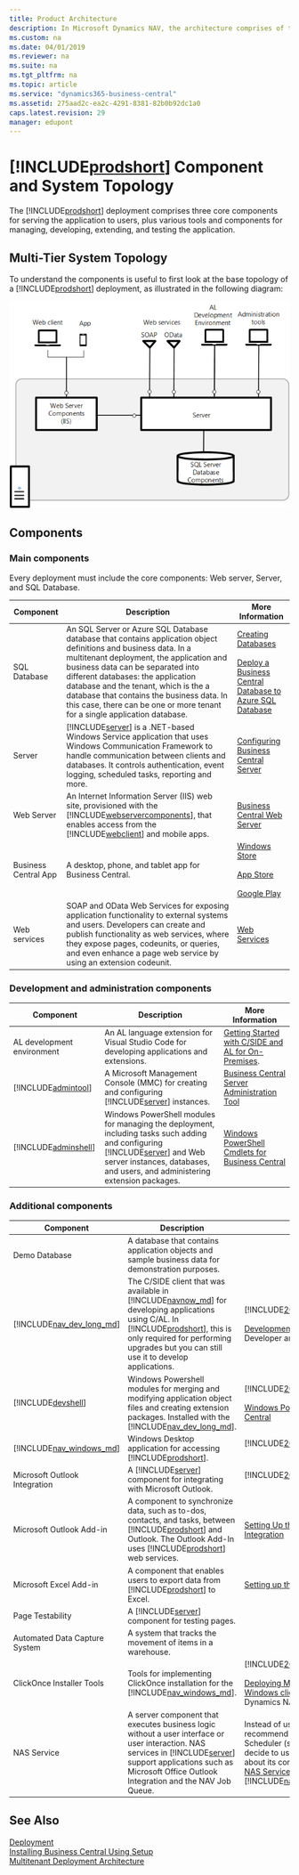 ```yaml
---
title: Product Architecture
description: In Microsoft Dynamics NAV, the architecture comprises of three core components, and various additional tools and components.
ms.custom: na
ms.date: 04/01/2019
ms.reviewer: na
ms.suite: na
ms.tgt_pltfrm: na
ms.topic: article
ms.service: "dynamics365-business-central"
ms.assetid: 275aad2c-ea2c-4291-8381-82b0b92dc1a0
caps.latest.revision: 29
manager: edupont
---
```

# [!INCLUDE[prodshort](../developer/includes/prodshort.md)] Component and System Topology

The [!INCLUDE[prodshort](../developer/includes/prodshort.md)] deployment comprises three core components for serving the application to users, plus various tools and components for managing, developing, extending, and testing the application.

## Multi-Tier System Topology
 
To understand the components is useful to first look at the base topology of a [!INCLUDE[prodshort](../developer/includes/prodshort.md)] deployment, as illustrated in the following diagram:

![Architecture overview](../media/architecture-overview.png "Architecture overview")  


## Components

### Main components

Every deployment must include the core components: Web server, Server, and SQL Database. 

|Component|Description| More Information  |
|---------|-----------|---|
|SQL Database|An SQL Server or Azure SQL Database database that contains application object definitions and business data. In a multitenant deployment, the application and business data can be separated into different databases: the application database and the tenant, which is the a database that contains the business data. In this case, there can be one or more tenant for a single application database.| [Creating Databases](../cside/cside-create-databases.md)<br /><br />[Deploy a Business Central Database to Azure SQL Database](deploy-database-azure-sql-database.md)|
|Server|[!INCLUDE[server](../developer/includes/server.md)] is a .NET-based Windows Service application that uses Windows Communication Framework to handle communication between clients and databases. It controls authentication, event logging, scheduled tasks, reporting and more.|[Configuring Business Central Server](../administration/configure-server-instance.md)|
|Web Server|An Internet Information Server (IIS) web site, provisioned with the [!INCLUDE[webservercomponents](../developer/includes/webservercomponents.md)], that enables access from the [!INCLUDE[webclient](../developer/includes/webclient.md)] and mobile apps.| [Business Central Web Server](web-server-overview.md)|
|Business Central App|A desktop, phone, and tablet app for Business Central.|[Windows Store](http://go.microsoft.com/fwlink/?LinkId=734848)<br /><br />[App Store](http://go.microsoft.com/fwlink/?LinkId=734847)<br /><br />[Google Play](http://go.microsoft.com/fwlink/?LinkId=734849)|
|Web services|SOAP and OData Web Services for exposing application functionality to external systems and users. Developers can create and publish functionality as web services, where they expose pages, codeunits, or queries, and even enhance a page web service by using an extension codeunit.|[Web Services](../webservices/web-services.md)|

### Development and administration components

|Component|Description| More Information   |
|---------|-----------|---|
|AL development environment|An AL language extension for Visual Studio Code for developing applications and extensions. |[Getting Started with C/SIDE and AL for On-Premises](../developer/devenv-get-started-al-for-onprem.md).|
|[!INCLUDE[admintool](../developer/includes/admintool.md)]|A Microsoft Management Console (MMC) for creating and configuring [!INCLUDE[server](../developer/includes/server.md)] instances.|[Business Central Server Administration Tool](../administration/administration-tool.md)|
|[!INCLUDE[adminshell](../developer/includes/adminshell.md)]|Windows PowerShell modules for managing the deployment, including tasks such adding and configuring [!INCLUDE[server](../developer/includes/server.md)] and Web server instances, databases, and users, and administering extension packages.|[Windows PowerShell Cmdlets for Business Central](https://docs.microsoft.com/en-us/powershell/business-central/overview)|


### Additional components

|Component|Description| More Information  |
|---------|-----------|---|
|Demo Database|A database that contains application objects and sample business data for demonstration purposes.||
|[!INCLUDE[nav_dev_long_md](../developer/includes/nav_dev_long_md.md)]|The C/SIDE client that was available in [!INCLUDE[navnow_md](../developer/includes/navnow_md.md)] for developing applications using C/AL. In [!INCLUDE[prodshort](../developer/includes/prodshort.md)], this is only required for performing upgrades but you can still use it to develop applications.|[!INCLUDE[2019_releasewave2_deprecated](../includes/2019_releasewave2_deprecated.md)]<br /><br />[Development in C/AL](/dynamics-nav/development) in the Dynamics NAV Developer and IT Pro Help.|
|[!INCLUDE[devshell](../developer/includes/devshell.md)]|Windows Powershell modules for merging and modifying application object files and creating extension packages. Installed with the [!INCLUDE[nav_dev_long_md](../developer/includes/nav_dev_long_md.md)].|[!INCLUDE[2019_releasewave2_deprecated](../includes/2019_releasewave2_deprecated.md)]<br /><br />[Windows PowerShell Cmdlets for Business Central](https://docs.microsoft.com/en-us/powershell/business-central/overview)|
|[!INCLUDE[nav_windows_md](../developer/includes/nav_windows_md.md)]|Windows Desktop application for accessing [!INCLUDE[prodshort](../developer/includes/prodshort.md)].|[!INCLUDE[2019_releasewave2_deprecated](../includes/2019_releasewave2_deprecated.md)]<br /><br />|
|Microsoft Outlook Integration|A [!INCLUDE[server](../developer/includes/server.md)] component for integrating with Microsoft Outlook.|[!INCLUDE[2019_releasewave2_deprecated](../includes/2019_releasewave2_deprecated.md)]<br /><br />|
|Microsoft Outlook Add-in| A component to synchronize data, such as to-dos, contacts, and tasks, between [!INCLUDE[prodshort](../developer/includes/prodshort.md)] and Outlook. The Outlook Add-In uses [!INCLUDE[prodshort](../developer/includes/prodshort.md)] web services.|[Setting Up the Office Add-Ins for Outlook Integration](../administration/Setting-up-Office-Add-Ins-Outlook-Inbox.md)|
|Microsoft Excel Add-in|A component that enables users to export data from [!INCLUDE[prodshort](../developer/includes/prodshort.md)] to Excel.|[Setting up the Excel Add-In](../administration/configuring-excel-addin.md)|
|Page Testability|A [!INCLUDE[server](../developer/includes/server.md)] component for testing pages.||
|Automated Data Capture System|A system that tracks the movement of items in a warehouse.||
|ClickOnce Installer Tools|Tools for implementing ClickOnce installation for the [!INCLUDE[nav_windows_md](../developer/includes/nav_windows_md.md)].|[!INCLUDE[2019_releasewave2_deprecated](../includes/2019_releasewave2_deprecated.md)]<br /><br />[Deploying Microsoft Dynamics NAV Windows client Using ClickOnce](/dynamics-nav/deploying-microsoft-dynamics-nav-using-clickonce) in the Dynamics NAV Developer and IT Pro Help.|
|NAS Service|A server component that executes business logic without a user interface or user interaction. NAS services in [!INCLUDE[server](../developer/includes/server.md)] support applications such as Microsoft Office Outlook Integration and the NAV Job Queue.| Instead of using NAS services, we recommend that you use the Task Scheduler (see [Task Scheduler](../developer/devenv-task-scheduler.md). If you decide to use NAS, and want to read more about its configuration, see [Configuring NAS Services](/dynamics-nav/configuring-nas-services) in the Dev and IT Pro Help for [!INCLUDE[nav2018_md](../developer/includes/nav2018_md.md)].|



## See Also  
 [Deployment](Deployment.md)   
 [Installing Business Central Using Setup](install-using-setup.md)   
 [Multitenant Deployment Architecture](Multitenant-Deployment-Architecture.md)
